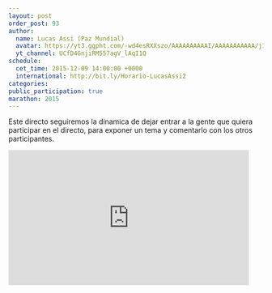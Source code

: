 ```yaml
---
layout: post
order_post: 93
author:
  name: Lucas Assi (Paz Mundial)
  avatar: https://yt3.ggpht.com/-wd4esRXXszo/AAAAAAAAAAI/AAAAAAAAAAA/j1eRnRV536g/s88-c-k-no/photo.jpg
  yt_channel: UCfD4GnjiRM557agV_lAqI1Q
schedule:
  cet_time: 2015-12-09 14:00:00 +0000
  international: http://bit.ly/Horario-LucasAssi2
categories:
public_participation: true
marathon: 2015
---
```

Este directo seguiremos la dinamica de dejar entrar a la gente que quiera participar en el directo, para exponer un tema y comentarlo con los otros participantes.

<iframe width="475" height="267" src="https://www.youtube.com/embed/videoseries?list=PLvUDbqDIWrHjdgbo2Bk6CMAVzTnvHtPsZ" frameborder="0" allowfullscreen></iframe>
